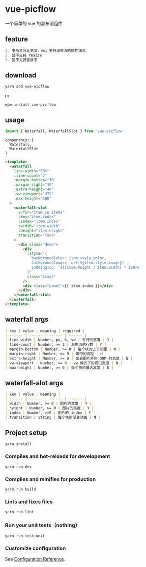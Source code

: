 # vue-picflow

一个简单的 vue 的瀑布流组件

## feature
```markdown
1. 支持百分比宽度，vw，支持瀑布流的惰性填充
2. 暂不支持 resize
3. 暂不支持重排序
```

## download
```shell
yarn add vue-picflow
```
or
```shell
npm install vue-picflow
```

## usage
```javascript
import { Waterfall, WaterfallSlot } from 'vue-picflow'
```
```vue
components: {
  Waterfall,
  WaterfallSlot
}
```
```html
<template>
  <waterfall
    line-width="50%"
    :line-count="2"
    :margin-bottom="10"
    :margin-right="10"
    :extra-height="40"
    :vw-viewport="375"
    :max-height="300"
  >
    <waterfall-slot
      v-for="item in items"
      :key="item.index"
      :index="item.index"
      :width="item.width"
      :height="item.height"
      transition="fade"
    >
      <div class="demo">
        <div
          :style="{
            backgroundColor: item.style.color,
            backgroundImage: `url(${item.style.image})`,
            paddingTop: `${(item.height / item.width) * 100}%`
          }"
          class="image"
        />
        <div class="panel">{{ item.index }}</div>
      </div>
    </waterfall-slot>
  </waterfall>
</template>
```
## waterfall args
```markdown
| key | value | meaning | required |
| ------ | ------ | ------ | ------ |
| line-width | Number, px, %, vw | 每行的宽度 | Y |
| line-count | Number, >= 2 | 瀑布流的行数 | Y |
| margin-bottom | Number, >= 0 | 每个块的上下间距 | N |
| margin-right | Number, >= 0 | 每行的间距 | N | 
| extra-height | Number, >= 0 | 出去图片外的 DOM 的高度 | N |
| vw-viewport | Number, >= 0 | vw 模式下的视口宽度 | N |
| max-height | Number, >= 0 | 每个块的最大高度 | N | 
```
## waterfall-slot args
```markdown
| key | value | meaning |
| ------ | ------ | ------ | ------ |
| width | Number, >= 0 | 图片的宽度 | Y |
| height | Number, >= 0 | 图片的高度 | Y |
| index | Number, >=0 | 图片的 index | Y |
| transition | String | 每个块的渐变动画 | N |
```
## Project setup
```
yarn install
```

### Compiles and hot-reloads for development
```
yarn run dev
```

### Compiles and minifies for production
```
yarn run build
```

### Lints and fixes files
```
yarn run lint
```

### Run your unit tests（nothing）
```
yarn run test:unit
```

### Customize configuration
See [Configuration Reference](https://cli.vuejs.org/config/).
